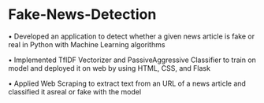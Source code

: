 # Fake-News-Detection
• Developed an application to detect whether a given news article is fake or real in Python with Machine Learning algorithms 

• Implemented TfIDF Vectorizer and PassiveAggressive Classifier to train on model and deployed it on web by using HTML, CSS, 
and Flask

• Applied Web Scraping to extract text from an URL of a news article and classified it asreal or fake with the model
